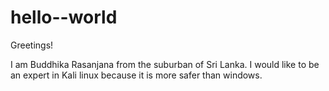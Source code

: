 # hello--world
Greetings!

I am Buddhika Rasanjana from the suburban of Sri Lanka.
I would like to be an expert in Kali linux because it is more safer than windows.
